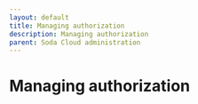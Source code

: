```yaml
---
layout: default
title: Managing authorization
description: Managing authorization
parent: Soda Cloud administration
---
```


# Managing authorization